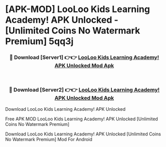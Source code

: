 # [APK-MOD] LooLoo Kids  Learning Academy! APK Unlocked - [Unlimited Coins No Watermark Premium] 5qq3j



<div align="center">
<h3>🔴 Download [Server1] 👉👉 <a href="https://momento.my/?title=LooLoo_Kids__Learning_Academy!_APK_Unlocked">LooLoo Kids  Learning Academy! APK Unlocked Mod Apk</a></h3><br>

<h3>🔴 Download [Server2] 👉👉 <a href="https://momento.my/?title=LooLoo_Kids__Learning_Academy!_APK_Unlocked">LooLoo Kids  Learning Academy! APK Unlocked Mod Apk</a></h3>
</div>



Download LooLoo Kids  Learning Academy! APK Unlocked 

Free APK MOD LooLoo Kids  Learning Academy! APK Unlocked [Unlimited Coins No Watermark Premium]

Download LooLoo Kids  Learning Academy! APK Unlocked [Unlimited Coins No Watermark Premium] Mod For Android
